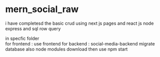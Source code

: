 ﻿# mern_social_raw



i have completesd the basic crud using next js pages
and react js
node express and sql 
row query 


in specfic folder  
for frontend : use frontend
for backend : social-media-backend
migrate database also 
node modules download 
then use npm start

